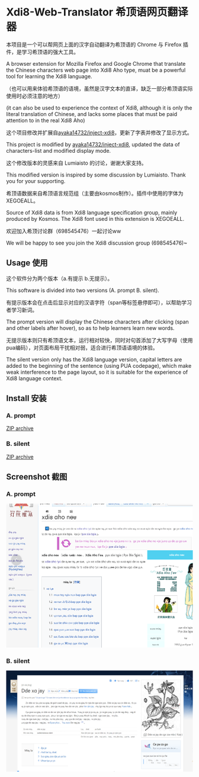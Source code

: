 # Xdi8-Web-Translator 希顶语网页翻译器

本项目是一个可以帮网页上面的汉字自动翻译为希顶语的 Chrome 与 Firefox 插件，是学习希顶语的强大工具。

A browser extension for Mozilla Firefox and Google Chrome that translate the Chinese characters web page into Xdi8 Aho type, muat be a powerful tool for learning the Xdi8 language.

（也可以用来体验希顶语的语境，虽然是汉字文本的直译，缺乏一部分希顶语实际使用时必须注意的地方）

(it can also be used to experience the context of Xdi8, although it is only the literal translation of Chinese, and lacks some places that must be paid attention to in the real Xdi8 Aho)

这个项目修改并扩展自[ayaka14732/inject-xdi8](https://github.com/ayaka14732/inject-xdi8)，更新了字表并修改了显示方式。

This project is modified by [ayaka14732/inject-xdi8](https://github.com/ayaka14732/inject-xdi8), updated the data of characters-list and modified display mode.

这个修改版本的灵感来自 Lumiaisto 的讨论，谢谢大家支持。

This modified version is inspired by some discussion by Lumiaisto. Thank you for your supporting.

希顶语数据来自希顶语言规范组（主要由kosmos制作）。插件中使用的字体为XEGOEALL。

Source of Xdi8 data is from Xdi8 language specification group, mainly produced by Kosmos. The Xdi8 font used in this extension is XEGOEALL.

欢迎加入希顶讨论群（698545476）一起讨论ww

We will be happy to see you join the Xdi8 discussion group (698545476)~

## Usage 使用

这个软件分为两个版本（a.有提示 b.无提示）。

This software is divided into two versions (A. prompt B. silent).

有提示版本会在点击后显示对应的汉语字符（span等标签悬停即可），以帮助学习者学习新词。 

The prompt version will display the Chinese characters after clicking (span and other labels after hover), so as to help learners learn new words. 

无提示版本则只有希顶语文本，运行相对较快，同时对句首添加了大写字母（使用pua编码），对页面布局干扰相对弱，适合进行希顶语语境的体验。

The silent version only has the Xdi8 language version, capital letters are added to the beginning of the sentence (using PUA codepage), which make weak interference to the page layout, so it is suitable for the experience of Xdi8 language context.

## Install 安装

### A. prompt
[ZIP archive](https://github.com/xystudio2/Xdi8-Web-Translator/blob/main/Xdi8-Web-Translator-prompt.rar)
### B. silent
[ZIP archive](https://github.com/xystudio2/Xdi8-Web-Translator/blob/main/Xdi8-Web-Translator-silent.zip)

## Screenshot 截图

### A. prompt
![](./a.png)
### B. silent
![](./b.png)
